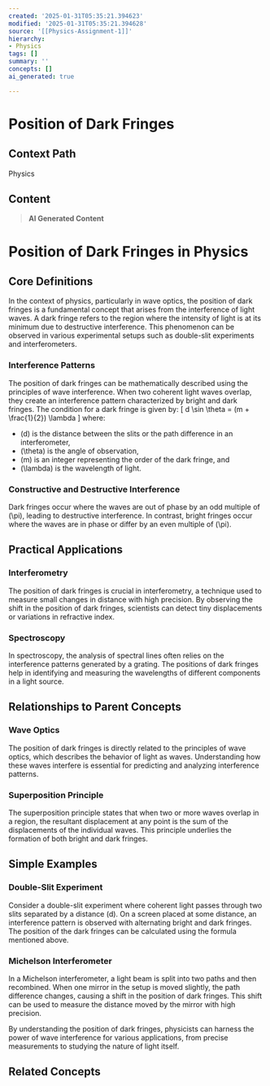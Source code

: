 ```yaml
---
created: '2025-01-31T05:35:21.394623'
modified: '2025-01-31T05:35:21.394628'
source: '[[Physics-Assignment-1]]'
hierarchy:
- Physics
tags: []
summary: ''
concepts: []
ai_generated: true

---
```


# Position of Dark Fringes

## Context Path
Physics

## Content
> **AI Generated Content**
 # Position of Dark Fringes in Physics

## Core Definitions

In the context of physics, particularly in wave optics, the position of dark fringes is a fundamental concept that arises from the interference of light waves. A dark fringe refers to the region where the intensity of light is at its minimum due to destructive interference. This phenomenon can be observed in various experimental setups such as double-slit experiments and interferometers.

### Interference Patterns
The position of dark fringes can be mathematically described using the principles of wave interference. When two coherent light waves overlap, they create an interference pattern characterized by bright and dark fringes. The condition for a dark fringe is given by:
\[ d \sin \theta = (m + \frac{1}{2}) \lambda \]
where:
- \(d\) is the distance between the slits or the path difference in an interferometer,
- \(\theta\) is the angle of observation,
- \(m\) is an integer representing the order of the dark fringe, and
- \(\lambda\) is the wavelength of light.

### Constructive and Destructive Interference
Dark fringes occur where the waves are out of phase by an odd multiple of \(\pi\), leading to destructive interference. In contrast, bright fringes occur where the waves are in phase or differ by an even multiple of \(\pi\).

## Practical Applications

### Interferometry
The position of dark fringes is crucial in interferometry, a technique used to measure small changes in distance with high precision. By observing the shift in the position of dark fringes, scientists can detect tiny displacements or variations in refractive index.

### Spectroscopy
In spectroscopy, the analysis of spectral lines often relies on the interference patterns generated by a grating. The positions of dark fringes help in identifying and measuring the wavelengths of different components in a light source.

## Relationships to Parent Concepts

### Wave Optics
The position of dark fringes is directly related to the principles of wave optics, which describes the behavior of light as waves. Understanding how these waves interfere is essential for predicting and analyzing interference patterns.

### Superposition Principle
The superposition principle states that when two or more waves overlap in a region, the resultant displacement at any point is the sum of the displacements of the individual waves. This principle underlies the formation of both bright and dark fringes.

## Simple Examples

### Double-Slit Experiment
Consider a double-slit experiment where coherent light passes through two slits separated by a distance \(d\). On a screen placed at some distance, an interference pattern is observed with alternating bright and dark fringes. The position of the dark fringes can be calculated using the formula mentioned above.

### Michelson Interferometer
In a Michelson interferometer, a light beam is split into two paths and then recombined. When one mirror in the setup is moved slightly, the path difference changes, causing a shift in the position of dark fringes. This shift can be used to measure the distance moved by the mirror with high precision.

By understanding the position of dark fringes, physicists can harness the power of wave interference for various applications, from precise measurements to studying the nature of light itself.

## Related Concepts
